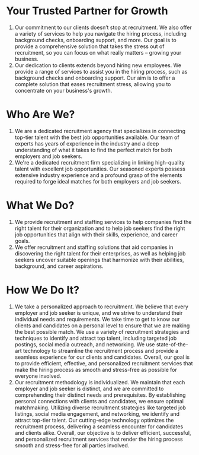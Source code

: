 # Your Trusted Partner for Growth

1. Our commitment to our clients doesn’t stop at recruitment. We also offer a variety of services to help you navigate the hiring process, including background checks, onboarding support, and more. Our goal is to provide a comprehensive solution that takes the stress out of recruitment, so you can focus on what really matters – growing your business.
2. Our dedication to clients extends beyond hiring new employees. We provide a range of services to assist you in the hiring process, such as background checks and onboarding support. Our aim is to offer a complete solution that eases recruitment stress, allowing you to concentrate on your business's growth.

# Who Are We?

1. We are a dedicated recruitment agency that specializes in connecting top-tier talent with the best job opportunities available. Our team of experts has years of experience in the industry and a deep understanding of what it takes to find the perfect match for both employers and job seekers.
2. We're a dedicated recruitment firm specializing in linking high-quality talent with excellent job opportunities. Our seasoned experts possess extensive industry experience and a profound grasp of the elements required to forge ideal matches for both employers and job seekers.

# What We Do?

1. We provide recruitment and staffing services to help companies find the right talent for their organization and to help job seekers find the right job opportunities that align with their skills, experience, and career goals.
2. We offer recruitment and staffing solutions that aid companies in discovering the right talent for their enterprises, as well as             helping job seekers uncover suitable openings that harmonize with their abilities, background, and career aspirations.

# How We Do It?

1. We take a personalized approach to recruitment. We believe that every employer and job seeker is unique, and we strive to understand their individual needs and requirements. We take time to get to know our clients and candidates on a personal level to ensure that we are making the best possible match. We use a variety of recruitment strategies and techniques to identify and attract top talent, including targeted job postings, social media outreach, and networking. We use state-of-the-art technology to streamline the recruitment process and provide a seamless experience for our clients and candidates. Overall, our goal is to provide efficient, effective, and personalized recruitment services that make the hiring process as smooth and stress-free as possible for everyone involved.
2. Our recruitment methodology is individualized. We maintain that each employer and job seeker is distinct, and we are committed to
comprehending their distinct needs and prerequisites. By establishing personal connections with clients and candidates, we
ensure optimal matchmaking. Utilizing diverse recruitment strategies like targeted job listings, social media engagement, and networking, we identify and attract top-tier talent. Our cutting-edge technology optimizes the recruitment process, delivering a seamless encounter for candidates and clients alike. Overall, our objective is to deliver efficient, successful, and personalized recruitment services that render the hiring process smooth and stress-free for all parties involved.